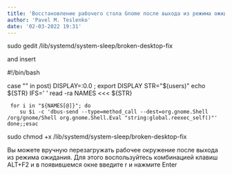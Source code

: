 ```yaml
---
title: 'Восстановление рабочего стола Gnome после выхода из режима ожидания'
author: 'Pavel M. Teslenko'
date: '02-03-2022 19:31'
---
```


sudo gedit  /lib/systemd/system-sleep/broken-desktop-fix

and insert

#!/bin/bash
 
case "" in
  post)
    DISPLAY=:0.0 ; export DISPLAY
    STR="$(users)"
    echo ${STR}
    IFS=' ' read -ra NAMES <<< ${STR}
 
     for i in "${NAMES[@]}"; do
        su $i -c 'dbus-send --type=method_call --dest=org.gnome.Shell /org/gnome/Shell org.gnome.Shell.Eval "string:global.reexec_self()"'
    done;;esac
  
sudo chmod +x /lib/systemd/system-sleep/broken-desktop-fix
  
Вы можете вручную перезагружать рабочее окружение после выхода из режима ожидания. Для этого воспользуйтесь комбинацией клавиш ALT+F2 и в появившемся окне введите r и нажмите Enter
